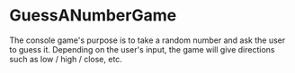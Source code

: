 # GuessANumberGame
The console game's purpose is to take a random number and ask the user to guess it. Depending on the user's input, the game will give directions such as low / high / close, etc.
